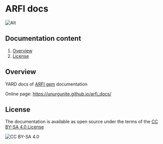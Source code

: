 # ARFI docs

![Alt](https://repobeats.axiom.co/api/embed/a929f5da1837bee2424d8d87a8026c0e3364516e.svg "Repobeats analytics image")

## Documentation content

1. [Overview][1]
2. [License][2]

## Overview

YARD docs of [ARFI gem](https://github.com/unurgunite/arfi) documentation

Online page: https://unurgunite.github.io/arfi_docs/

## License

The documentation is available as open source under the terms of
the [CC BY-SA 4.0 License](https://creativecommons.org/licenses/by-sa/4.0/)

![CC BY-SA 4.0](https://mirrors.creativecommons.org/presskit/buttons/88x31/svg/by-nc.svg)

[1]:https://github.com/unurgunite/arfi_docs#overview

[2]:https://github.com/unurgunite/arfi_docs#license

